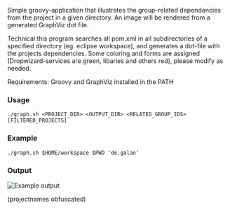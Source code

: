 Simple groovy-application that illustrates the group-related dependencies from the project in a given directory. An image will be rendered from a generated GraphViz dot file.

Technical this program searches all pom.xml in all subdirectories of a specified directory (eg. eclipse workspace), and generates a dot-file with the projects dependencies. Some coloring and forms are assigned (Dropwizard-services are green, libaries and others red), please modify as needed.

Requirements: Groovy and GraphViz installed in the PATH

### Usage

    ./graph.sh <PROJECT_DIR> <OUTPUT_DIR> <RELATED_GROUP_IDS> [FILTERED_PROJECTS] 

### Example

    ./graph.sh $HOME/workspace $PWD 'de.galan'

### Output

![Example output](https://github.com/galan/graph-maven/raw/master/images/dependencies-01.png)

(projectnames obfuscated)

